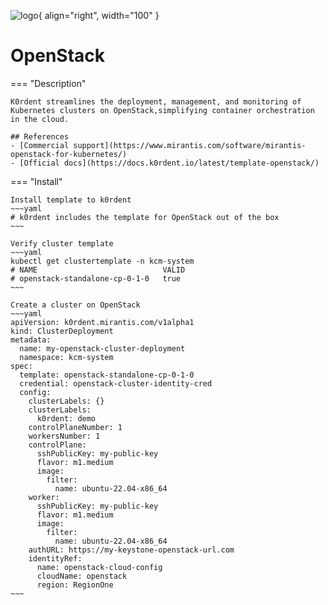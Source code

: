 ![logo](https://avatars.githubusercontent.com/u/324574?s=200&v=4){ align="right", width="100" }
# OpenStack
=== "Description"

    K0rdent streamlines the deployment, management, and monitoring of Kubernetes clusters on OpenStack,simplifying container orchestration in the cloud.

    ## References
    - [Commercial support](https://www.mirantis.com/software/mirantis-openstack-for-kubernetes/)
    - [Official docs](https://docs.k0rdent.io/latest/template-openstack/)

=== "Install"

    Install template to k0rdent
    ~~~yaml
    # k0rdent includes the template for OpenStack out of the box
    ~~~
    
    Verify cluster template
    ~~~yaml
    kubectl get clustertemplate -n kcm-system
    # NAME                            VALID
    # openstack-standalone-cp-0-1-0   true
    ~~~

    Create a cluster on OpenStack
    ~~~yaml
    apiVersion: k0rdent.mirantis.com/v1alpha1
    kind: ClusterDeployment
    metadata:
      name: my-openstack-cluster-deployment
      namespace: kcm-system
    spec:
      template: openstack-standalone-cp-0-1-0
      credential: openstack-cluster-identity-cred
      config:
        clusterLabels: {}
        clusterLabels:
          k0rdent: demo
        controlPlaneNumber: 1
        workersNumber: 1
        controlPlane:
          sshPublicKey: my-public-key
          flavor: m1.medium
          image:
            filter:
              name: ubuntu-22.04-x86_64
        worker:
          sshPublicKey: my-public-key
          flavor: m1.medium
          image:
            filter:
              name: ubuntu-22.04-x86_64
        authURL: https://my-keystone-openstack-url.com
        identityRef:
          name: openstack-cloud-config
          cloudName: openstack
          region: RegionOne
    ~~~
